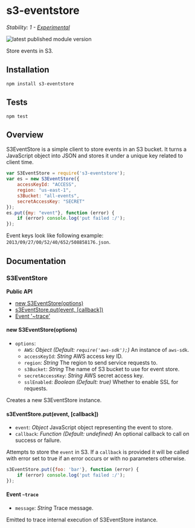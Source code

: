 # s3-eventstore

_Stability: 1 - [Experimental](https://github.com/tristanls/stability-index#stability-1---experimental)_

![latest published module version](https://badge.fury.io/js/s3-eventstore.png)

Store events in S3.

## Installation

    npm install s3-eventstore

## Tests

    npm test

## Overview

S3EventStore is a simple client to store events in an S3 bucket. It turns a JavaScript object into JSON and stores it under a unique key related to client time.

```javascript
var S3EventStore = require('s3-eventstore');
var es = new S3EventStore({
    accessKeyId: "ACCESS",
    region: "us-east-1",
    s3Bucket: "all-events",
    secretAccessKey: "SECRET" 
});
es.put({my: "event"}, function (error) {
    if (error) console.log('put failed :/'); 
});
```

Event keys look like following example: `2013/09/27/00/52/40/652/508858176.json`.

## Documentation

### S3EventStore

**Public API**
  * [new S3EventStore(options)](#new-s3eventstoreoptions)
  * [s3EventStore.put(event, \[callback\])](#s3eventstoreputevent-callback)
  * [Event '~trace'](#event-trace)

#### new S3EventStore(options)

  * `options`:
    * `AWS`: _Object_ _(Default: `require('aws-sdk');`)_ An instance of `aws-sdk`.
    * `accessKeyId`: _String_ AWS access key ID.
    * `region`: _String_ The region to send service requests to.
    * `s3Bucket`: _String_ The name of S3 bucket to use for event store.
    * `secretAccessKey`: _String_ AWS secret access key.
    * `sslEnabled`: _Boolean_ _(Default: true)_ Whether to enable SSL for requests.

Creates a new S3EventStore instance.

#### s3EventStore.put(event, [callback])

  * `event`: _Object_ JavaScript object representing the event to store.
  * `callback`: _Function_ _(Default: undefined)_ An optional callback to call on success or failure.

Attempts to store the `event` in S3. If a `callback` is provided it will be called with error set to true if an error occurs or with no parameters otherwise.

```javascript
s3EventStore.put({foo: 'bar'}, function (error) {
    if (error) console.log('put failed :/'); 
});
```

#### Event `~trace`

  * `message`: _String_ Trace message.

Emitted to trace internal execution of S3EventStore instance.